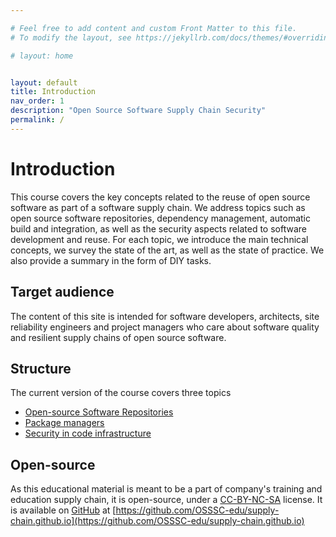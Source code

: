 ```yaml
---

# Feel free to add content and custom Front Matter to this file.
# To modify the layout, see https://jekyllrb.com/docs/themes/#overriding-theme-defaults

# layout: home


layout: default
title: Introduction
nav_order: 1
description: "Open Source Software Supply Chain Security"
permalink: /
---
```


# Introduction

This course covers the key concepts related to the reuse of open source software as part of a software supply chain. We address topics such as open source software repositories, dependency management, automatic build and integration, as well as the security aspects related to software development and reuse. For each topic, we introduce the main technical concepts, we survey the state of the art, as well as the state of practice. We also provide a summary in the form of DIY tasks.

## Target audience

The content of this site is intended for software developers, architects, site reliability engineers and project managers who care about software quality and resilient supply chains of open source software.

## Structure

The current version of the course covers three topics
- [Open-source Software Repositories](https://osssc-edu.github.io/supply-chain.github.io/open-source-repositories#open-source-software-repositories)
- [Package managers](https://osssc-edu.github.io/supply-chain.github.io/package-managers)
- [Security in code infrastructure](https://osssc-edu.github.io/supply-chain.github.io/security)

## Open-source

As this educational material is meant to be a part of company's training and education supply chain, it is open-source, under a [CC-BY-NC-SA](https://github.com/OSSSC-edu/supply-chain.github.io/blob/main/license.md) license. It is available on [GitHub](https://github.com/) at [https://github.com/OSSSC-edu/supply-chain.github.io](https://github.com/OSSSC-edu/supply-chain.github.io)
